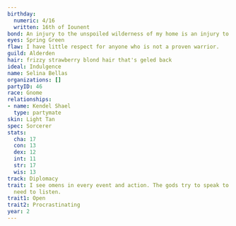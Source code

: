 ```yaml
---
birthday:
  numeric: 4/16
  written: 16th of Iounent
bond: An injury to the unspoiled wilderness of my home is an injury to me.
eyes: Spring Green
flaw: I have little respect for anyone who is not a proven warrior.
guild: Alderden
hair: frizzy strawberry blond hair that's geled back
ideal: Indulgence
name: Selina Bellas
organizations: []
partyID: 46
race: Gnome
relationships:
- name: Kendel Shael
  type: partymate
skin: Light Tan
spec: Sorcerer
stats:
  cha: 17
  con: 13
  dex: 12
  int: 11
  str: 17
  wis: 13
track: Diplomacy
trait: I see omens in every event and action. The gods try to speak to us, we just
  need to listen.
trait1: Open
trait2: Procrastinating
year: 2
---
```

